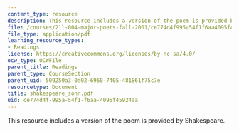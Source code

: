```yaml
---
content_type: resource
description: This resource includes a version of the poem is provided by Shakespeare.
file: /courses/21l-004-major-poets-fall-2001/ce774d4f995a54f1f6aa4095f45924aa_shakespeare_sonn.pdf
file_type: application/pdf
learning_resource_types:
- Readings
license: https://creativecommons.org/licenses/by-nc-sa/4.0/
ocw_type: OCWFile
parent_title: Readings
parent_type: CourseSection
parent_uid: 509250a3-0a02-6960-7405-481861f75c7e
resourcetype: Document
title: shakespeare_sonn.pdf
uid: ce774d4f-995a-54f1-f6aa-4095f45924aa
---
```

This resource includes a version of the poem is provided by Shakespeare.